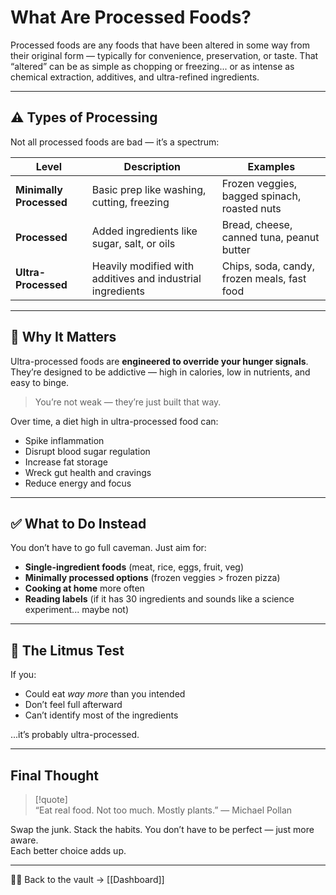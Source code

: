 # What Are Processed Foods?

Processed foods are any foods that have been altered in some way from their original form — typically for convenience, preservation, or taste. That “altered” can be as simple as chopping or freezing... or as intense as chemical extraction, additives, and ultra-refined ingredients.

---

## ⚠️ Types of Processing

Not all processed foods are bad — it’s a spectrum:

| Level | Description | Examples |
|-------|-------------|----------|
| **Minimally Processed** | Basic prep like washing, cutting, freezing | Frozen veggies, bagged spinach, roasted nuts |
| **Processed** | Added ingredients like sugar, salt, or oils | Bread, cheese, canned tuna, peanut butter |
| **Ultra-Processed** | Heavily modified with additives and industrial ingredients | Chips, soda, candy, frozen meals, fast food |

---

## 🧠 Why It Matters

Ultra-processed foods are **engineered to override your hunger signals**. They’re designed to be addictive — high in calories, low in nutrients, and easy to binge.

> You’re not weak — they’re just built that way.

Over time, a diet high in ultra-processed food can:
- Spike inflammation
- Disrupt blood sugar regulation
- Increase fat storage
- Wreck gut health and cravings
- Reduce energy and focus

---

## ✅ What to Do Instead

You don’t have to go full caveman. Just aim for:

- **Single-ingredient foods** (meat, rice, eggs, fruit, veg)
- **Minimally processed options** (frozen veggies > frozen pizza)
- **Cooking at home** more often
- **Reading labels** (if it has 30 ingredients and sounds like a science experiment... maybe not)

---

## 🧪 The Litmus Test

If you:
- Could eat *way more* than you intended
- Don’t feel full afterward
- Can’t identify most of the ingredients

...it’s probably ultra-processed.

---

## Final Thought

> [!quote]  
> “Eat real food. Not too much. Mostly plants.” — Michael Pollan

Swap the junk. Stack the habits. You don’t have to be perfect — just more aware.  
Each better choice adds up.

---

🧠💪 Back to the vault → [[Dashboard]]

